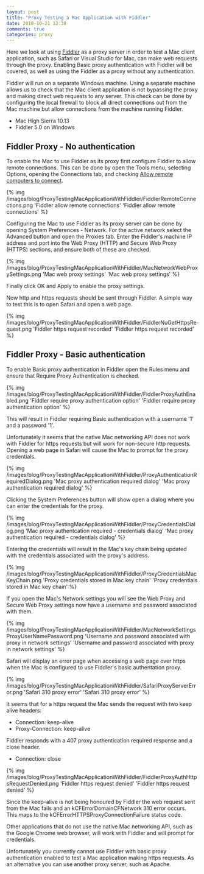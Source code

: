 ```yaml
---
layout: post
title: "Proxy Testing a Mac Application with Fiddler"
date: 2018-10-21 12:38
comments: true
categories: proxy
---
```


Here we look at using [Fiddler](https://www.telerik.com/fiddler) as
a proxy server in order to test a Mac client application, such as Safari or Visual Studio for Mac, can make web 
requests through the proxy. Enabling Basic proxy authentication with Fiddler will be covered, as well as using 
the Fiddler as a proxy without any authentication.

Fiddler will run on a separate Windows machine. Using a separate machine
allows us to check that the Mac client application is not bypassing the proxy and making direct
web requests to any server. This check can be done by configuring the local firewall to block all direct
connections out from the Mac machine but allow connections from the machine running Fiddler.

 - Mac High Sierra 10.13
 - Fiddler 5.0 on Windows

## Fiddler Proxy - No authentication

To enable the Mac to use Fiddler as its proxy first configure Fiddler to allow remote connections.
This can be done by open the Tools menu, selecting Options, opening the Connections tab, and
checking [Allow remote computers to connect](http://docs.telerik.com/fiddler/Configure-Fiddler/Tasks/MonitorRemoteMachine). 

{% img /images/blog/ProxyTestingMacApplicationWithFiddler/FiddlerRemoteConnections.png 'Fiddler allow remote connections' 'Fiddler allow remote connections' %}

Configuring the Mac to use Fiddler as its proxy server can be done by opening System Preferences - Network.
For the active network select the Advanced button and open the Proxies tab. Enter the Fiddler's machine IP address and
port into the Web Proxy (HTTP) and Secure Web Proxy (HTTPS) sections, and ensure both
of these are checked.

{% img /images/blog/ProxyTestingMacApplicationWithFiddler/MacNetworkWebProxySettings.png 'Mac web proxy settings' 'Mac web proxy settings' %}

Finally click OK and Apply to enable the proxy settings.

Now http and https requests should be sent through Fiddler. A simple way to test this is
to open Safari and open a web page.

{% img /images/blog/ProxyTestingMacApplicationWithFiddler/FiddlerNuGetHttpsRequest.png 'Fiddler https request recorded' 'Fiddler https request recorded' %}

## Fiddler Proxy - Basic authentication

To enable Basic proxy authentication in Fiddler open the Rules menu and ensure that
Require Proxy Authentication is checked.

{% img /images/blog/ProxyTestingMacApplicationWithFiddler/FiddlerProxyAuthEnabled.png 'Fiddler require proxy authentication option' 'Fiddler require proxy authentication option' %}

This will result in Fiddler requiring Basic authentication with a username '1' and a
password '1'.

Unfortunately it seems that the native Mac networking API does not work with Fiddler
for https requests but will work for non-secure http requests. Opening a web page in Safari will cause the Mac to prompt for
the proxy credentials.

{% img /images/blog/ProxyTestingMacApplicationWithFiddler/ProxyAuthenticationRequiredDialog.png 'Mac proxy authentication required dialog' 'Mac proxy authentication required dialog' %}

Clicking the System Preferences button will show open a dialog where you can enter the credentials for the proxy.

{% img /images/blog/ProxyTestingMacApplicationWithFiddler/ProxyCredentialsDialog.png 'Mac proxy authentcation required - credentials dialog' 'Mac proxy authentication required - credentials dialog' %}

Entering the credentials will result in the Mac's key chain being updated with the credentials associated with the proxy's address.

{% img /images/blog/ProxyTestingMacApplicationWithFiddler/ProxyCredentialsMacKeyChain.png 'Proxy credentials stored in Mac key chain' 'Proxy credentials stored in Mac key chain' %}

If you open the Mac's Network settings you will see the Web Proxy and Secure Web Proxy settings now have a username and password
associated with them.

{% img /images/blog/ProxyTestingMacApplicationWithFiddler/MacNetworkSettingsProxyUserNamePassword.png 'Username and password associated with proxy in network settings' 'Username and password associated with proxy in network settings' %}

Safari will display an error page when accessing a web page over https when the Mac is configured to use Fiddler's basic authentation proxy.

{% img /images/blog/ProxyTestingMacApplicationWithFiddler/SafariProxyServerError.png 'Safari 310 proxy error' 'Safari 310 proxy error' %}

It seems that for a https request the Mac sends the request with two keep alive headers:

 - Connection: keep-alive
 - Proxy-Connection: keep-alive

Fiddler responds with a 407 proxy authentication required response and a close
header.

 - Connection: close

{% img /images/blog/ProxyTestingMacApplicationWithFiddler/FiddlerProxyAuthHttpsRequestDenied.png 'Fiddler https request denied' 'Fiddler https request denied' %}

Since the keep-alive is not being honoured by Fiddler the web request sent from the Mac fails and an kCFErrorDomainCFNetwork 310
error occurs. This maps to the kCFErrorHTTPSProxyConnectionFailure status code.

Other applications that do not use the native Mac networking API, such as the Google Chrome web browser,
will work with Fiddler and will prompt for credentials.

Unfortunately you currently cannot use Fiddler with basic proxy authentication enabled to test
a Mac application making https requests. As an alternative you can use another proxy server, such as Apache.

